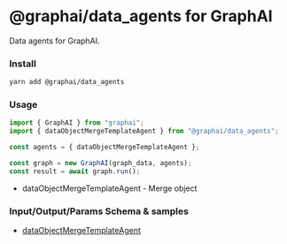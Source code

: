 
# @graphai/data_agents for GraphAI

Data agents for GraphAI.

### Install

```sh
yarn add @graphai/data_agents
```


### Usage

```typescript
import { GraphAI } from "graphai";
import { dataObjectMergeTemplateAgent } from "@graphai/data_agents";

const agents = { dataObjectMergeTemplateAgent };

const graph = new GraphAI(graph_data, agents);
const result = await graph.run();
```

- dataObjectMergeTemplateAgent - Merge object

### Input/Output/Params Schema & samples
 - [dataObjectMergeTemplateAgent](https://github.com/receptron/graphai/blob/main/docs/agentDocs/data/dataObjectMergeTemplateAgent.md)









